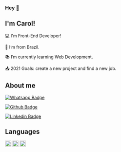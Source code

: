 ### Hey 👋

<!--
**carollbs/carollbs** is a ✨ _special_ ✨ repository because its `README.md` (this file) appears on your GitHub profile.

Here are some ideas to get you started:

- 🔭 I’m currently working on ...
- 🌱 I’m currently learning ...
- 👯 I’m looking to collaborate on ...
- 🤔 I’m looking for help with ...
- 💬 Ask me about ...
- 📫 How to reach me: ...
- 😄 Pronouns: ...
- ⚡ Fun fact: ...
-->
## I'm Carol!

 

:computer: I'm Front-End Developer!

:house_with_garden: I’m from Brazil.

:books: I’m currently learning Web Development.

:outbox_tray: 2021 Goals: create a new project and find a new job.

## About me

[![Whatsapp Badge](https://img.shields.io/badge/WhatsApp-25D366?style=for-the-badge&logo=whatsapp&logoColor=white=https://wa.me/5575992707627)](https://wa.me/5575992707627)

[![Github Badge](https://img.shields.io/badge/GitHub-100000?style=for-the-badge&logo=github&logoColor=white=https://github.com/carollbs)](https://github.com/carollbs)

[![Linkedin Badge](https://img.shields.io/badge/LinkedIn-0077B5?style=for-the-badge&logo=linkedin&logoColor=white=https://www.linkedin.com/in/caroldasilvaborges/)]( https://www.linkedin.com/in/caroldasilvaborges/)

## Languages

<img height= "20" src= "https://img.shields.io/badge/HTML5-E34F26?style=for-the-badge&logo=html5&logoColor=white=https://github.com/carollbs">
<img height= "20" src= "https://img.shields.io/badge/CSS3-1572B6?style=for-the-badge&logo=css3&logoColor=white">
<img height= "20" src= "https://img.shields.io/badge/JavaScript-323330?style=for-the-badge&logo=javascript&logoColor=F7DF1E">


